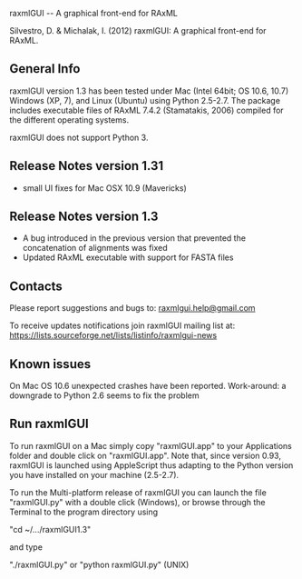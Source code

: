 raxmlGUI -- A graphical front-end for RAxML

Silvestro, D. & Michalak, I. (2012) raxmlGUI: A graphical front-end for RAxML. 

General Info
----------------------------------------
raxmlGUI version 1.3 has been tested under Mac (Intel 64bit; OS 10.6, 10.7)
Windows (XP, 7), and Linux (Ubuntu) using Python 2.5-2.7.
The package includes executable files of RAxML 7.4.2 (Stamatakis, 2006) 
compiled for the different operating systems.

raxmlGUI does not support Python 3.


Release Notes version 1.31
----------------------------------------
* small UI fixes for Mac OSX 10.9 (Mavericks)

Release Notes version 1.3
----------------------------------------
* A bug introduced in the previous version that prevented the concatenation of
  alignments  was fixed
* Updated RAxML executable with support for FASTA files

Contacts
----------------------------------------
Please report suggestions and bugs to:
	raxmlgui.help@gmail.com	

To receive updates notifications join raxmlGUI mailing list at:
	https://lists.sourceforge.net/lists/listinfo/raxmlgui-news


Known issues
----------------------------------------
On Mac OS 10.6 unexpected crashes have been reported.
Work-around: a downgrade to Python 2.6 seems to fix the problem


Run raxmlGUI
----------------------------------------
To run raxmlGUI on a Mac simply copy "raxmlGUI.app" to your Applications
folder and double click on "raxmlGUI.app". Note that, since version 0.93,
raxmlGUI is launched using AppleScript thus adapting to the Python version
you have installed on your machine (2.5-2.7). 

To run the Multi-platform release of raxmlGUI you can launch the file 
"raxmlGUI.py" with a double click (Windows), or browse through the Terminal 
to the program directory using

"cd ~/.../raxmlGUI1.3" 

and type

"./raxmlGUI.py" or "python raxmlGUI.py" (UNIX)
